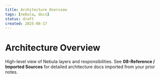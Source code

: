 ```yaml
---
title: Architecture Overview
tags: [nebula, docs]
status: draft
created: 2025-08-17
---
```


# Architecture Overview

High-level view of Nebula layers and responsibilities.
See **08-Reference / Imported Sources** for detailed architecture docs imported from your prior notes.
